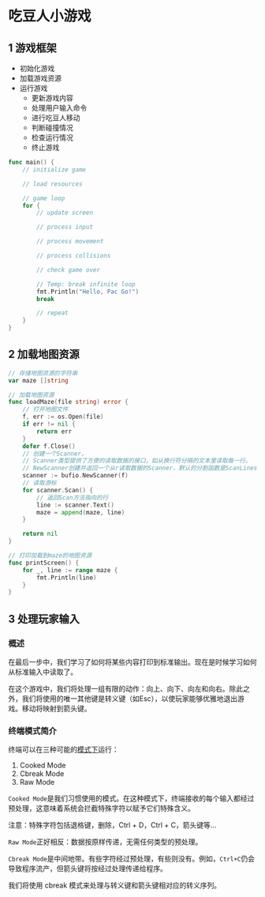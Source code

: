 # 吃豆人小游戏



## 1 游戏框架

- 初始化游戏
- 加载游戏资源
- 运行游戏
  - 更新游戏内容
  - 处理用户输入命令
  - 进行吃豆人移动
  - 判断碰撞情况
  - 检查运行情况
  - 终止游戏

```go
func main() {
	// initialize game

	// load resources

	// game loop
	for {
		// update screen

		// process input

		// process movement

		// process collisions

		// check game over

		// Temp: break infinite loop
		fmt.Println("Hello, Pac Go!")
		break

		// repeat
	}
}
```



## 2 加载地图资源

```go
// 存储地图资源的字符串
var maze []string

// 加载地图资源
func loadMaze(file string) error {
	// 打开地图文件
	f, err := os.Open(file)
	if err != nil {
		return err
	}
	defer f.Close()
	// 创建一个Scanner，
	// Scanner类型提供了方便的读取数据的接口，如从换行符分隔的文本里读取每一行。
	// NewScanner创建并返回一个从r读取数据的Scanner，默认的分割函数是ScanLines。
	scanner := bufio.NewScanner(f)
	// 读取游标
	for scanner.Scan() {
		// 返回Scan方法指向的行
		line := scanner.Text()
		maze = append(maze, line)
	}

	return nil
}

// 打印加载到maze的地图资源
func printScreen() {
	for _, line := range maze {
		fmt.Println(line)
	}
}
```



## 3 处理玩家输入

### 概述

在最后一步中，我们学习了如何将某些内容打印到标准输出。现在是时候学习如何从标准输入中读取了。

在这个游戏中，我们将处理一组有限的动作：向上、向下、向左和向右。除此之外，我们将使用的唯一其他键是转义键（如Esc），以使玩家能够优雅地退出游戏。移动将映射到箭头键。

### 终端模式简介

终端可以在三种可能的[模式下](https://en.wikipedia.org/wiki/Terminal_mode)运行：

1. Cooked Mode
2. Cbreak Mode
3. Raw Mode

`Cooked Mode`是我们习惯使用的模式。在这种模式下，终端接收的每个输入都经过预处理，这意味着系统会拦截特殊字符以赋予它们特殊含义。

注意：特殊字符包括退格键，删除，Ctrl + D，Ctrl + C，箭头键等...

`Raw Mode`正好相反：数据按原样传递，无需任何类型的预处理。

`Cbreak Mode`是中间地带。有些字符经过预处理，有些则没有。例如，`Ctrl+C`仍会导致程序流产，但箭头键将按经过处理传递给程序。

我们将使用 cbreak 模式来处理与转义键和箭头键相对应的转义序列。